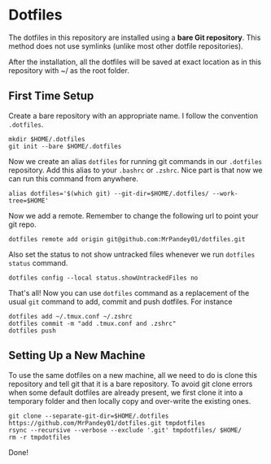 # Dotfiles

The dotfiles in this repository are installed using a **bare Git repository**. 
This method does not use symlinks (unlike most other dotfile repositories).

After the installation, all the dotfiles will be saved at exact location as in this repository with ~/ as the root folder.

## First Time Setup

Create a bare repository with an appropriate name. I follow the convention `.dotfiles`.

```
mkdir $HOME/.dotfiles
git init --bare $HOME/.dotfiles
```

Now we create an alias `dotfiles` for running git commands in our `.dotfiles` repository. Add this alias to your `.bashrc` or `.zshrc`. Nice part is that now we can run this command from anywhere.

```
alias dotfiles='$(which git) --git-dir=$HOME/.dotfiles/ --work-tree=$HOME'
```

Now we add a remote. Remember to change the following url to point your git repo.

```
dotfiles remote add origin git@github.com:MrPandey01/dotfiles.git
```

Also set the status to not show untracked files whenever we run `dotfiles status` command.

```
dotfiles config --local status.showUntrackedFiles no
```

That's all! Now you can use `dotfiles` command as a replacement of the usual `git` command to add, commit and push dotfiles. For instance

```
dotfiles add ~/.tmux.conf ~/.zshrc
dotfiles commit -m "add .tmux.conf and .zshrc"
dotfiles push
```

## Setting Up a New Machine

To use the same dotfiles on a new machine, all we need to do is clone this repository and tell git that it is a bare repository. To avoid git clone errors when some default dotfiles are already present, we first clone it into a temporary folder and then locally copy and over-write the existing ones.

```
git clone --separate-git-dir=$HOME/.dotfiles https://github.com/MrPandey01/dotfiles.git tmpdotfiles
rsync --recursive --verbose --exclude '.git' tmpdotfiles/ $HOME/
rm -r tmpdotfiles
```

Done!

